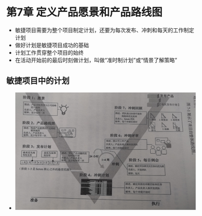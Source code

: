 # 第7章 定义产品愿景和产品路线图

* 敏捷项目需要为整个项目制定计划，还要为每次发布、冲刺和每天的工作制定计划
* 做好计划是敏捷项目成功的基础
* 计划工作贯穿整个项目的始终
* 在活动开始前的最后时刻做计划，叫做“准时制计划”或“情景了解策略”

## 敏捷项目中的计划

* <img src="/ACP/敏捷项目管理/img/用价值路线图来做敏捷计划.png" alt="用价值路线图来做敏捷计划.png" width="500" height="313" />

